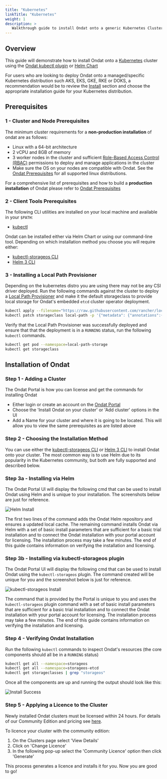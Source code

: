 ```yaml
---
title: "Kubernetes"
linkTitle: "Kubernetes"
weight: 1
description: >
   Walkthrough guide to install Ondat onto a generic Kubernetes Cluster.
---
```

## Overview

This guide will demonstrate how to install Ondat onto a
[Kubernetes](https://kubernetes.io/docs/setup/) cluster using the [Ondat
kubectl plugin](/docs/reference/kubectl-plugin/) or [Helm
Chart](https://helm.sh/docs/intro/install/)
  
For users who are looking to deploy Ondat onto a managed/specific Kubernetes
distribution such AKS, EKS, GKE, RKE or DOKS, a recommendation would be to
review the [Install](https://docs.ondat.io/docs/install/) section and choose
the appropriate installation guide for your Kubernetes distribution.

## Prerequisites

### 1 - Cluster and Node Prerequisites

The minimum cluster requirements for a **non-production installation** of ondat
are as follows:

* Linux with a 64-bit architecture
* 2 vCPU and 8GB of memory
* 3 worker nodes in the cluster and sufficient [Role-Based Access Control
(RBAC)](https://kubernetes.io/docs/reference/access-authn-authz/rbac/)
permissions to deploy and manage applications in the cluster
* Make sure the OS on your nodes are compatible with Ondat. See the [Ondat
Prerequisites](https://docs.ondat.io/docs/prerequisites/) for all supported
linux distributions.

For a comprehensive list of prerequisites and how to build a **production
installation** of Ondat please refer to [Ondat
Prerequisites](https://docs.ondat.io/docs/prerequisites/)

### 2 - Client Tools Prerequisites

The following CLI utilities are installed on your local machine and available
in your `$PATH`:

* [kubectl](https://kubernetes.io/docs/tasks/tools/#kubectl)

Ondat can be installed either via Helm Chart or using our command-line tool.
Depending on which installation method you choose you will require either:

* [kubectl-storageos CLI](/docs/reference/kubectl-plugin/)
* [Helm 3 CLI](https://helm.sh/docs/intro/install/)

### 3 - Installing a Local Path Provisioner

Depending on the kubernetes distro you are using there may not be any CSI
driver deployed. Run the following commands against the cluster to deploy a
[Local Path Provisioner](https://github.com/rancher/local-path-provisioner) and
make it the default storageclass to provide local storage for Ondat's embedded
`etcd` cluster operator deployment.

```bash  
kubectl apply --filename="https://raw.githubusercontent.com/rancher/local-path-provisioner/v0.0.22/deploy/local-path-storage.yaml"
kubectl patch storageclass local-path -p '{"metadata": {"annotations":{"storageclass.kubernetes.io/is-default-class":"true"}}}'
```

Verify that the Local Path Provisioner was successfully deployed and ensure
that that the deployment is in a  `RUNNING` status, run the following `kubectl`
commands.

```bash
kubectl get pod --namespace=local-path-storage
kubectl get storageclass
```

## Installation of Ondat

### Step 1 - Adding a Cluster

The Ondat Portal is how you can license and get the commands for installing Ondat

* Either login or create an account on the [Ondat Portal](https://portal.ondat.io/)
* Choose the 'Install Ondat on your cluster' or 'Add cluster' options in the UI
* Add a Name for your cluster and where it is going to be located.  This will
allow you to view the same prerequisites as are listed above

### Step 2 - Choosing the Installation Method

You can use either the [kubectl-storageos CLI](/docs/reference/kubectl-plugin/)
or [Helm 3 CLI](https://helm.sh/docs/intro/install/) to install Ondat onto your
cluster.  The most common way is to use Helm due to its popularity in the
Kubernetes community, but both are fully supported and described below.

### Step 3a - Installing via Helm

The Ondat Portal UI will display the following cmd that can be used to install
Ondat using Helm and is unique to your installation.  The screenshots below are
just for reference.

![Helm Install](/images/docs/install/HelmInstall.png)

The first two lines of the command adds the Ondat Helm repository and ensures a
updated local cache.  The remaining command installs Ondat via Helm with a set
of basic install parameters that are sufficient for a basic trial installation
and to connect the Ondat installation with your portal account for licensing.
The installation process may take a few minutes. The end of this guide contains
information on verifying the installation and licensing.

### Step 3b - Installing via kubectl-storageos plugin

The Ondat Portal UI will display the following cmd that can be used to install Ondat using the `kubectl-storageos` plugin.  The command created will be unique for you and the screenshot below is just for reference.

![kubectl-storageos Install](/images/docs/install/PluginInstall.png)

The command that is provided by the Portal is unique to you and uses the
`kubectl-storageos` plugin command with a set of basic install parameters that
are sufficient for a basic trial installation and to connect the Ondat
installation with your portal account for licensing. The installation process
may take a few minutes. The end of this guide contains information on verifying
the installation and licensing.

### Step 4 - Verifying Ondat Installation

Run the following `kubectl` commands to inspect Ondat's resources (the core
components should all be in a `RUNNING` status)

```bash
kubectl get all --namespace=storageos
kubectl get all --namespace=storageos-etcd
kubectl get storageclasses | grep "storageos"
```

Once all the components are up and running the output should look like this:

![Install Success](/images/docs/install/InstallSuccess.png)

### Step 5 - Applying a Licence to the Cluster

Newly installed Ondat clusters must be licensed within 24 hours. For details of
our Community Edition and pricing see [here](https://www.ondat.io/pricing).

To licence your cluster with the community edition:

1. On the Clusters page select 'View Details'
1. Click on 'Change Licence'
1. In the following pop-up select the 'Community Licence' option then click 'Generate'

This process generates a licence and installs it for you. Now you are good to
go!
